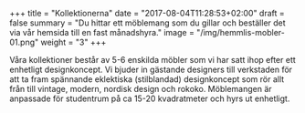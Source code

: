 +++
title = "Kollektionerna"
date = "2017-08-04T11:28:53+02:00"
draft = false
summary = "Du hittar ett möblemang som du gillar och beställer det via vår hemsida till en fast månadshyra."
image = "/img/hemmlis-mobler-01.png"
weight = "3"
+++

Våra kollektioner består av 5-6 enskilda möbler som vi har satt ihop efter ett enhetligt designkoncept. Vi bjuder in gästande designers till verkstaden för att ta fram spännande  eklektiska (stilblandad) designkoncept som rör allt från till vintage, modern, nordisk design och rokoko. Möblemangen är anpassade för studentrum på ca 15-20 kvadratmeter och hyrs ut enhetligt.